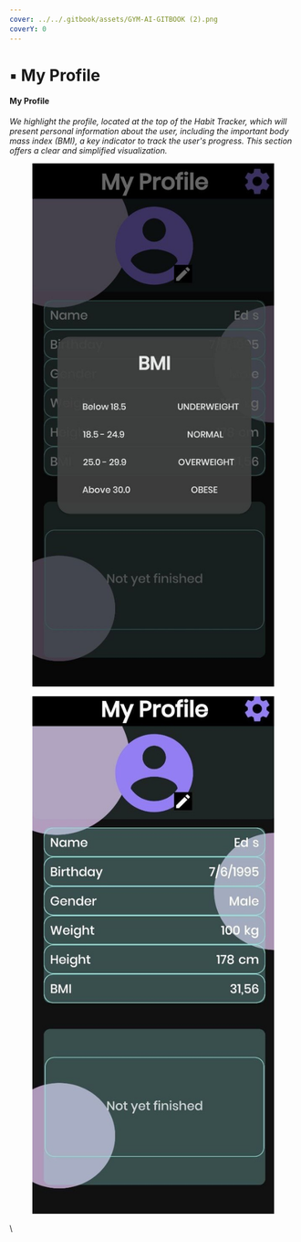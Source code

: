 ```yaml
---
cover: ../../.gitbook/assets/GYM-AI-GITBOOK (2).png
coverY: 0
---
```


# ▪ My Profile

#### My Profile

_We highlight the profile, located at the top of the Habit Tracker, which will present personal information about the user, including the important body mass index (BMI), a key indicator to track the user's progress. This section offers a clear and simplified visualization._

<div>

<figure><img src="../../.gitbook/assets/Profile 1.1 (1).jpg" alt=""><figcaption></figcaption></figure>

 

<figure><img src="../../.gitbook/assets/Profile.jpg" alt=""><figcaption></figcaption></figure>

</div>

\
